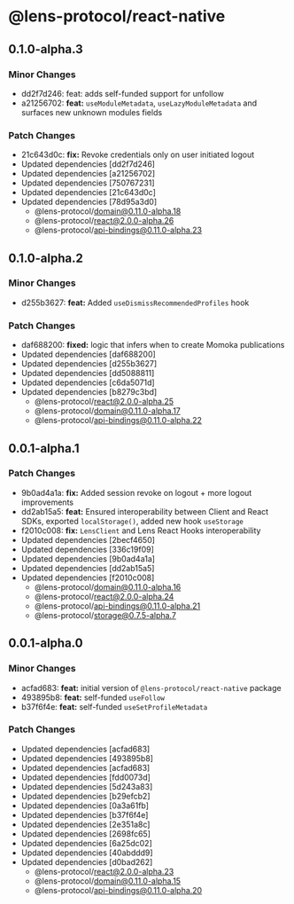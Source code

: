 # @lens-protocol/react-native

## 0.1.0-alpha.3

### Minor Changes

- dd2f7d246: feat: adds self-funded support for unfollow
- a21256702: **feat:** `useModuleMetadata`, `useLazyModuleMetadata` and surfaces new unknown modules fields

### Patch Changes

- 21c643d0c: **fix:** Revoke credentials only on user initiated logout
- Updated dependencies [dd2f7d246]
- Updated dependencies [a21256702]
- Updated dependencies [750767231]
- Updated dependencies [21c643d0c]
- Updated dependencies [78d95a3d0]
  - @lens-protocol/domain@0.11.0-alpha.18
  - @lens-protocol/react@2.0.0-alpha.26
  - @lens-protocol/api-bindings@0.11.0-alpha.23

## 0.1.0-alpha.2

### Minor Changes

- d255b3627: **feat:** Added `useDismissRecommendedProfiles` hook

### Patch Changes

- daf688200: **fixed:** logic that infers when to create Momoka publications
- Updated dependencies [daf688200]
- Updated dependencies [d255b3627]
- Updated dependencies [dd5088811]
- Updated dependencies [c6da5071d]
- Updated dependencies [b8279c3bd]
  - @lens-protocol/react@2.0.0-alpha.25
  - @lens-protocol/domain@0.11.0-alpha.17
  - @lens-protocol/api-bindings@0.11.0-alpha.22

## 0.0.1-alpha.1

### Patch Changes

- 9b0ad4a1a: **fix:** Added session revoke on logout + more logout improvements
- dd2ab15a5: **feat:** Ensured interoperability between Client and React SDKs, exported `localStorage()`, added new hook `useStorage`
- f2010c008: **fix:** `LensClient` and Lens React Hooks interoperability
- Updated dependencies [2becf4650]
- Updated dependencies [336c19f09]
- Updated dependencies [9b0ad4a1a]
- Updated dependencies [dd2ab15a5]
- Updated dependencies [f2010c008]
  - @lens-protocol/domain@0.11.0-alpha.16
  - @lens-protocol/react@2.0.0-alpha.24
  - @lens-protocol/api-bindings@0.11.0-alpha.21
  - @lens-protocol/storage@0.7.5-alpha.7

## 0.0.1-alpha.0

### Minor Changes

- acfad683: **feat:** initial version of `@lens-protocol/react-native` package
- 493895b8: **feat:** self-funded `useFollow`
- b37f6f4e: **feat:** self-funded `useSetProfileMetadata`

### Patch Changes

- Updated dependencies [acfad683]
- Updated dependencies [493895b8]
- Updated dependencies [acfad683]
- Updated dependencies [fdd0073d]
- Updated dependencies [5d243a83]
- Updated dependencies [b29efcb2]
- Updated dependencies [0a3a61fb]
- Updated dependencies [b37f6f4e]
- Updated dependencies [2e351a8c]
- Updated dependencies [2698fc65]
- Updated dependencies [6a25dc02]
- Updated dependencies [40abddd9]
- Updated dependencies [d0bad262]
  - @lens-protocol/react@2.0.0-alpha.23
  - @lens-protocol/domain@0.11.0-alpha.15
  - @lens-protocol/api-bindings@0.11.0-alpha.20
